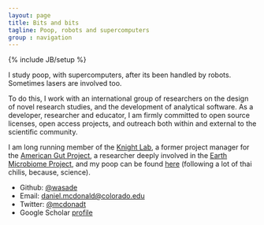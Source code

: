 ```yaml
---
layout: page
title: Bits and bits
tagline: Poop, robots and supercomputers
group : navigation
---
```

{% include JB/setup %}

I study poop, with supercomputers, after its been handled by robots. Sometimes lasers are involved too. 

To do this, I work with an international group of researchers on the design of novel research studies, and the development
of analytical software. As a developer, researcher and educator, I am firmly committed to open source licenses, open
access projects, and outreach both within and external to the scientific community.

I am long running member of the [Knight Lab](https://knightlab.ucsd.edu/), a former project manager for the [American Gut Project](http://americangut.org), a researcher deeply involved in the [Earth Microbiome Project](http://www.earthmicrobiome.org), and my poop can be found [here](assets/img/000004216.pdf) (following a lot of thai chilis, because, science).

- Github: [@wasade](http://github.com/wasade)
- Email: [daniel.mcdonald@colorado.edu](mailto:daniel.mcdonald@colorado.edu)
- Twitter: [@mcdonadt](https://twitter.com/mcdonadt)
- Google Scholar [profile](http://scholar.google.com/citations?user=RdRMK0kAAAAJ&hl=en)
